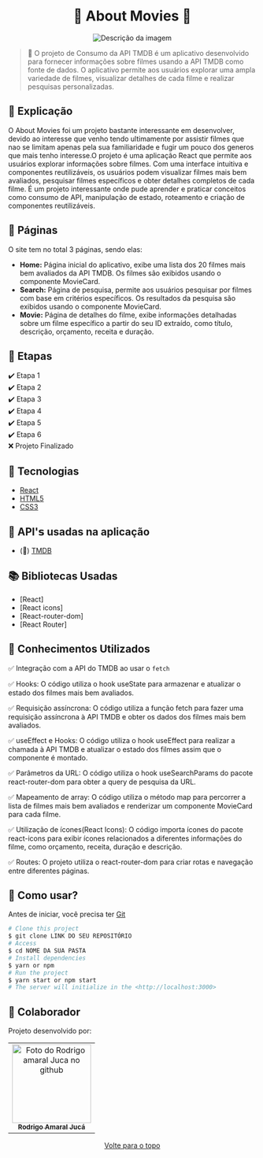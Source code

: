 <h1 align="center">🎥 About Movies 🎥</h1>

<div align="center">
  <img src="https://www.acheicampos.com.br/uploads/advertiser/default_anunciante_thumbnail.png" alt="Descrição da imagem">
</div>

> 🔎  O projeto de Consumo da API TMDB é um aplicativo desenvolvido para fornecer informações sobre filmes usando a API TMDB como fonte de dados. O aplicativo permite aos usuários explorar uma ampla variedade de filmes, visualizar detalhes de cada filme e realizar pesquisas personalizadas.



## 📄 Explicação

O About Movies foi um projeto bastante interessante em desenvolver, devido ao interesse que venho tendo ultimamente por assistir filmes que nao se limitam apenas pela sua familiaridade e fugir um pouco dos generos que mais tenho interesse.O projeto é uma aplicação React que permite aos usuários explorar informações sobre filmes. Com uma interface intuitiva e componentes reutilizáveis, os usuários podem visualizar filmes mais bem avaliados, pesquisar filmes específicos e obter detalhes completos de cada filme. É um projeto interessante onde pude aprender e praticar conceitos como consumo de API, manipulação de estado, roteamento e criação de componentes reutilizáveis.

## 📁 Páginas

O site tem no total 3 páginas, sendo elas:

- **Home:** Página inicial do aplicativo, exibe uma lista dos 20 filmes mais bem avaliados da API TMDB. Os filmes são exibidos usando o componente MovieCard.
- **Search:** Página de pesquisa, permite aos usuários pesquisar por filmes com base em critérios específicos. Os resultados da pesquisa são exibidos usando o componente MovieCard.
- **Movie:** Página de detalhes do filme, exibe informações detalhadas sobre um filme específico a partir do seu ID extraído, como título, descrição, orçamento, receita e duração.

## 🎯 Etapas

✔️ Etapa 1\
✔️ Etapa 2\
✔️ Etapa 3\
✔️ Etapa 4\
✔️ Etapa 5\
✔️ Etapa 6\
❌ Projeto Finalizado

## 🚀 Tecnologias

- [React](https://img.shields.io/badge/React-20232A?style=for-the-badge&logo=react&logoColor=61DAFB)
- [HTML5](https://img.shields.io/badge/HTML5-E34F26?style=for-the-badge&logo=html5&logoColor=white)
- [CSS3](https://img.shields.io/badge/CSS3-1572B6?style=for-the-badge&logo=css3&logoColor=white)

## 📡 API'𝘀 usadas na aplicação

- (🎥) [TMDB](https://developer.themoviedb.org/reference/intro/getting-started)

## 📚 Bibliotecas Usadas

- [React]
- [React icons]
- [React-router-dom]
- [React Router]
  
## 📔 Conhecimentos Utilizados

✅ Integração com a API do TMDB ao usar o `fetch`

✅ Hooks: O código utiliza o hook useState para armazenar e atualizar o estado dos filmes mais bem avaliados.

✅ Requisição assíncrona: O código utiliza a função fetch para fazer uma requisição assíncrona à API TMDB e obter os dados dos filmes mais bem avaliados.

✅ useEffect e Hooks: O código utiliza o hook useEffect para realizar a chamada à API TMDB e atualizar o estado dos filmes assim que o componente é montado.

✅ Parâmetros da URL: O código utiliza o hook useSearchParams do pacote react-router-dom para obter a query de pesquisa da URL.

✅ Mapeamento de array: O código utiliza o método map para percorrer a lista de filmes mais bem avaliados e renderizar um componente MovieCard para cada filme.

✅ Utilização de ícones(React Icons): O código importa ícones do pacote react-icons para exibir ícones relacionados a diferentes informações do filme, como orçamento, receita, duração e descrição.

✅ Routes: O projeto utiliza o react-router-dom para criar rotas e navegação entre diferentes páginas.

## 📕 Como usar?

Antes de iniciar, você precisa ter [Git](https://git-scm.com)

```bash
# Clone this project
$ git clone LINK DO SEU REPOSITÓRIO
# Access
$ cd NOME DA SUA PASTA
# Install dependencies
$ yarn or npm
# Run the project
$ yarn start or npm start
# The server will initialize in the <http://localhost:3000>
```

## 🤝 Colaborador

Projeto desenvolvido por:

<table>
  <tr>
    <td align="center">
      <a href="#">
        <img src="https://github.com/gtamaral.png" width="160px;" alt="Foto do Rodrigo amaral Juca no github"/><br>
        <sub>
          <b>Rodrigo Amaral Jucá</b>
        </sub>
      </a>
    </td>
  </tr>
</table>


<div align="center">
  <a href="#top">Volte para o topo</a>
</div>
